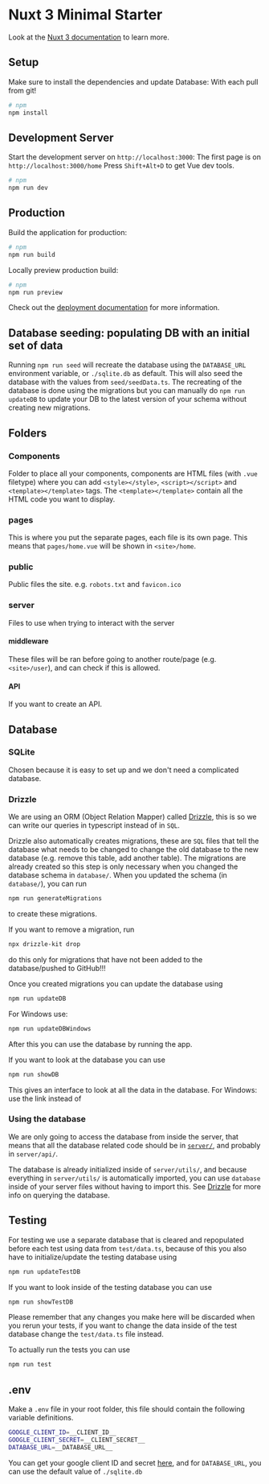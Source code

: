 # Nuxt 3 Minimal Starter

Look at the [Nuxt 3 documentation](https://nuxt.com/docs/getting-started/introduction) to learn more.

## Setup

Make sure to install the dependencies and update Database:
With each pull from git!

```bash
# npm
npm install
```

## Development Server

Start the development server on `http://localhost:3000`:
The first page is on `http://localhost:3000/home`
Press `Shift+Alt+D` to get Vue dev tools.

```bash
# npm
npm run dev
```

## Production

Build the application for production:

```bash
# npm
npm run build
```

Locally preview production build:

```bash
# npm
npm run preview
```

Check out the [deployment documentation](https://nuxt.com/docs/getting-started/deployment) for more information.

## Database seeding: populating DB with an initial set of data 

Running `npm run seed` will recreate the database using the `DATABASE_URL` environment variable, or `./sqlite.db` as default.
This will also seed the database with the values from `seed/seedData.ts`.
The recreating of the database is done using the migrations but you can manually do `npm run updateDB` to update your DB to the latest version of your schema without creating new migrations.

## Folders

### Components

Folder to place all your components, components are HTML files (with `.vue` filetype) where you can add `<style></style>`, `<script></script>` and `<template></template>` tags.
The `<template></template>` contain all the HTML code you want to display.

### pages

This is where you put the separate pages, each file is its own page.
This means that `pages/home.vue` will be shown in `<site>/home`.

### public

Public files the site.
e.g. `robots.txt` and `favicon.ico`

### server

Files to use when trying to interact with the server

#### middleware

These files will be ran before going to another route/page (e.g. `<site>/user`), and can check if this is allowed.

#### API

If you want to create an API.

## Database

### SQLite

Chosen because it is easy to set up and we don't need a complicated database.

### Drizzle

We are using an ORM (Object Relation Mapper) called [Drizzle](https://orm.drizzle.team/), this is so we can write our queries in typescript instead of in `SQL`.

Drizzle also automatically creates migrations, these are `SQL` files that tell the database what needs to be changed to change the old database to the new database (e.g. remove this table, add another table).
The migrations are already created so this step is only necessary when you changed the database schema in `database/`.
When you updated the schema (in `database/`), you can run
```bash
npm run generateMigrations
```
to create these migrations.

If you want to remove a migration, run
```bash
npx drizzle-kit drop
```
do this only for migrations that have not been added to the database/pushed to GitHub!!!

Once you created migrations you can update the database using
```bash
npm run updateDB
```
For Windows use:
```bash
npm run updateDBWindows
```
After this you can use the database by running the app.

If you want to look at the database you can use
```bash
npm run showDB
```
This gives an interface to look at all the data in the database.
For Windows: use the link [](http://localhost:4983/) instead of [](http://0.0.0.0:4983)

### Using the database

We are only going to access the database from inside the server,
that means that all the database related code should be in [`server/`](https://nuxt.com/docs/guide/directory-structure/server),
and probably in `server/api/`.

The database is already initialized inside of `server/utils/`,
and because everything in `server/utils/` is automatically imported,
you can use `database` inside of your server files without having to import this.
See [Drizzle](https://orm.drizzle.team/docs/rqb) for more info on querying the database.

## Testing

For testing we use a separate database that is cleared and repopulated before each test using data from `test/data.ts`,
because of this you also have to initialize/update the testing database using
```bash
npm run updateTestDB
```

If you want to look inside of the testing database you can use
```bash
npm run showTestDB
```
Please remember that any changes you make here will be discarded when you rerun your tests,
if you want to change the data inside of the test database change the `test/data.ts` file instead.

To actually run the tests you can use
```bash
npm run test
```

## .env

Make a `.env` file in your root folder,
this file should contain the following variable definitions.
```sh
GOOGLE_CLIENT_ID=__CLIENT_ID__
GOOGLE_CLIENT_SECRET=__CLIENT_SECRET__
DATABASE_URL=__DATABASE_URL__
```
You can get your google client ID and secret [here](https://developers.google.com/identity/oauth2/web/guides/get-google-api-clientid), and for `DATABASE_URL`, you can use the default value of `./sqlite.db`
